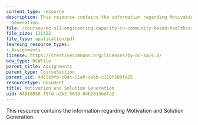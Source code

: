 ```yaml
---
content_type: resource
description: This resource contains the information regarding Motivation and Solution
  Generation.
file: /courses/ec-s11-engineering-capacity-in-community-based-healthcare-fall-2005/84010858f5fda2b2569804b1813bdfa2_MITEC_S11F05_support_motvtn.pdf
file_size: 121422
file_type: application/pdf
learning_resource_types:
- Assignments
license: https://creativecommons.org/licenses/by-nc-sa/4.0/
ocw_type: OCWFile
parent_title: Assignments
parent_type: CourseSection
parent_uid: 4dc5c9fb-c0dc-51e0-ce5b-c160f280fa25
resourcetype: Document
title: Motivation and Solution Generation
uid: 84010858-f5fd-a2b2-5698-04b1813bdfa2
---
```

This resource contains the information regarding Motivation and Solution Generation.